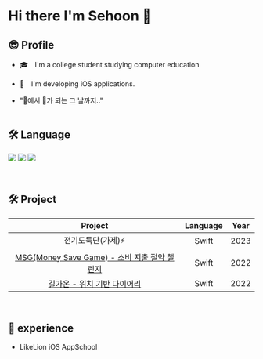 # Hi there I'm Sehoon 👋

## 😎 Profile

- 🎓　I'm a college student studying computer education

- 📱　I'm developing iOS applications.

- "🍏에서 🍎가 되는 그 날까지.."
<br></br>

## 🛠 Language

<img src="https://img.shields.io/badge/Swift-F05138?style=for-the-badge&logo=Swift&logoColor=white"> <img src="https://img.shields.io/badge/C-A8B9CC?style=for-the-badge&logo=C&logoColor=white">  <img src="https://img.shields.io/badge/C++-00599C?style=for-the-badge&logo=C++&logoColor=white">

<br>

## 🛠 Project
|                                              Project                                              | Language | Year |
| :-----------------------------------------------------------------------------------------------: | :--: | :--: |
| 전기도둑단(가제)⚡️              |    Swift    | 2023 |
| [MSG(Money Save Game) - 소비 지출 절약 챌린지](https://github.com/NewHooon/MsgProject)               |    Swift    | 2022 |
| [길가온 - 위치 기반 다이어리](https://github.com/NewHooon/GilgaonProject)  |    Swift    | 2022 |

<br>

## 📌 experience
- LikeLion iOS AppSchool

<br>
<br>



<!--
**NewHooon/NewHooon** is a ✨ _special_ ✨ repository because its `README.md` (this file) appears on your GitHub profile.

Here are some ideas to get you started:

- 🔭 I’m currently working on ...
- 🌱 I’m currently learning ...
- 👯 I’m looking to collaborate on ...
- 🤔 I’m looking for help with ...
- 💬 Ask me about ...
- 📫 How to reach me: ...
- 😄 Pronouns: ...
- ⚡ Fun fact: ...
-->
